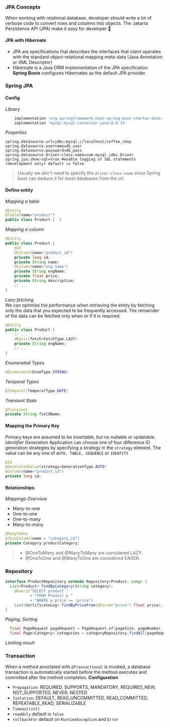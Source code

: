 ### JPA Concepts
When working with relational database, developer should write a lot of verbose code to convert rows and columns into objects. The Jakarta Persistence API (JPA) make it easy for developer :star_struck:

#### JPA with Hibernate
- JPA are specifications that describes the interfaces that client operates with the standard object-relational mapping meta-data (Java Annotation or XML Descriptor)
- Hibernate is a Java ORM implementation of the JPA specification.  
**Spring Boots** configures Hibernates as the default JPA provider.

### Spring JPA
#### Config
_Library_
```groovy
    implementation 'org.springframework.boot:spring-boot-starter-data-jpa'
    implementation 'mysql:mysql-connector-java:8.0.33'
```
_Properties_
```properties
spring.datasource.url=jdbc:mysql://localhost/coffee_shop
spring.datasource.username=db_user
spring.datasource.password=db_pass
spring.datasource.driver-class-name=com.mysql.jdbc.Driver
spring.jpa.show-sql=true #enable logging of SQL statements (development only) default is false
```
> Usually we don't need to specify the `driver-class-name` since Spring boot can deduce it for most databases from the url.
#### Define entity
_Mapping a table_
```java
@Entity
@Table(name="product")
public class Product {  }
```
_Mapping a column_
```java
@Entity
public class Product {
    @Id
    @Column(name="product_id")
    private long id;
    private String name;
    @Column(name="eng_name")
    private String engName;
    private float price;
    private String description;
    // ...
}
```
_Lazy fetching_  
We can optimize the performance when retrieving the entity by fetching only the data that you expected to be frequently accessed. The remainder of the data can be fetched only when or if it is required.
```java
@Entity
public class Product {
    // ... 
    @Basic(fetch=FetchType.LAZY)
    private String engName;
    // ...
}
```
_Enumerated Types_
```java
@Enumerated(EnumType.STRING)
```
_Temporal Types_
```java
@Temporal(TemporalType.DATE)
```
_Transient State_

```java
@Transient
private String fieldName;
```
#### Mapping the Primary Key
Primary keys are assumed to be insertable, but no nullable or updatable.
_Identifier Generation_
Application can choose one of four difference ID generation strategies by specifying a strategy in the `strategy` element. The value can be any one of `AUTO, TABLE, SEQUENCE` or `IDENTITY`
```java
@Id 
@GeneratedValue(strategy=GenerationType.AUTO)
@Column(name="product_id")
private long id;
```
#### Relationships
_Mappings Overview_
- Many-to-one
- One-to-one
- One-to-many
- Many-to-many
```java
@ManyToOne
@JoinColumn(name = "category_id")
private Category productCategory;
```
> - @OneToMany and @ManyToMany are considered LAZY.
> - @OneToOne and @ManyToOne are considered EAGER.
### Repository
```java
interface ProductRepository extends Repository<Product, Long> {
  List<Product> findByCategory(String category);
    @Query("SELECT product "
           + "FROM Product p "
           + "WHERE p.price >= :price")
    List<CertificateLog> findByPriceFrom(@Param("price") float price);
}
```
_Paging, Sorting_  
```java
  final PageRequest pageRequest = PageRequest.of(pageSize, pageNumber, Sort.Direction.DESC, "id");
  final Page<Category> categories = categoryRepository.findAll(pageRequest);
```
_Limiting result_  
### Transaction  
When a method annotated with `@Transactional` is invoked, a database transaction is automatically started before the method executes and committed after the method completes.
**Configuration**
- `Propagation`: REQUIRED, SUPPORTS, MANDATORY, REQUIRED_NEW, NOT_SUPPORTED, NEVER, NESTED
- `Isolation`: DEFAULT, READ_UNCOMMITTED, READ_COMMITTED, REPEATABLE_READ, SERIALIZABLE
- `Timeout(int)`
- `readOnly` default is `false`
- `rollbackFor` default on `RuntimeException` and `Error`